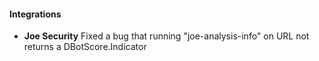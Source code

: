 
#### Integrations
- __Joe Security__
Fixed a bug that running "joe-analysis-info" on URL not returns a DBotScore.Indicator